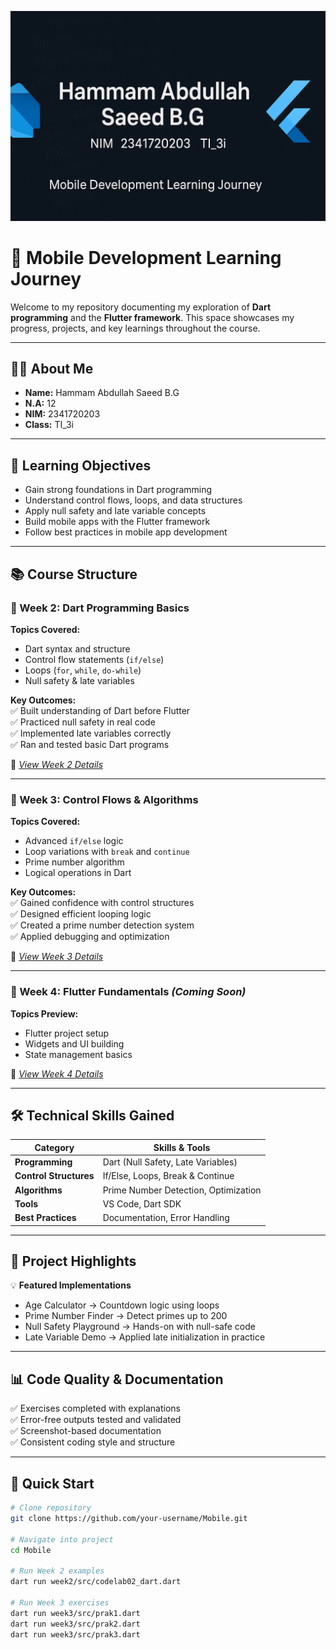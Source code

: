 ![Banner](banner.png)

# 📱 Mobile Development Learning Journey  
Welcome to my repository documenting my exploration of **Dart programming** and the **Flutter framework**. This space showcases my progress, projects, and key learnings throughout the course.  

---

## 👨‍💻 About Me  
- **Name:** Hammam Abdullah Saeed B.G  
- **N.A:** 12  
- **NIM:** 2341720203  
- **Class:** TI_3i  

---

## 🎯 Learning Objectives  
- Gain strong foundations in Dart programming  
- Understand control flows, loops, and data structures  
- Apply null safety and late variable concepts  
- Build mobile apps with the Flutter framework  
- Follow best practices in mobile app development  

---

## 📚 Course Structure  

### 🔹 Week 2: Dart Programming Basics  
**Topics Covered:**  
- Dart syntax and structure  
- Control flow statements (`if/else`)  
- Loops (`for`, `while`, `do-while`)  
- Null safety & late variables  

**Key Outcomes:**  
✅ Built understanding of Dart before Flutter  
✅ Practiced null safety in real code  
✅ Implemented late variables correctly  
✅ Ran and tested basic Dart programs  

📖 *[View Week 2 Details](./week2/README.md)*  

---

### 🔹 Week 3: Control Flows & Algorithms  
**Topics Covered:**  
- Advanced `if/else` logic  
- Loop variations with `break` and `continue`  
- Prime number algorithm  
- Logical operations in Dart  

**Key Outcomes:**  
✅ Gained confidence with control structures  
✅ Designed efficient looping logic  
✅ Created a prime number detection system  
✅ Applied debugging and optimization  

📖 *[View Week 3 Details](./week3/README.md)*  

---

### 🔹 Week 4: Flutter Fundamentals *(Coming Soon)*  
**Topics Preview:**  
- Flutter project setup  
- Widgets and UI building  
- State management basics  

📖 *[View Week 4 Details](./week4/README.md)*  

---

## 🛠️ Technical Skills Gained  
| Category              | Skills & Tools                           |  
|-----------------------|-------------------------------------------|  
| **Programming**       | Dart (Null Safety, Late Variables)       |  
| **Control Structures**| If/Else, Loops, Break & Continue         |  
| **Algorithms**        | Prime Number Detection, Optimization     |  
| **Tools**             | VS Code, Dart SDK                        |  
| **Best Practices**    | Documentation, Error Handling            |  

---

## 🎨 Project Highlights  
💡 **Featured Implementations**  
- Age Calculator → Countdown logic using loops  
- Prime Number Finder → Detect primes up to 200  
- Null Safety Playground → Hands-on with null-safe code  
- Late Variable Demo → Applied late initialization in practice  

---

## 📊 Code Quality & Documentation  
✅ Exercises completed with explanations  
✅ Error-free outputs tested and validated  
✅ Screenshot-based documentation  
✅ Consistent coding style and structure  

---

## 🚀 Quick Start  

```bash
# Clone repository
git clone https://github.com/your-username/Mobile.git  

# Navigate into project
cd Mobile  

# Run Week 2 examples
dart run week2/src/codelab02_dart.dart  

# Run Week 3 exercises
dart run week3/src/prak1.dart  
dart run week3/src/prak2.dart  
dart run week3/src/prak3.dart  
